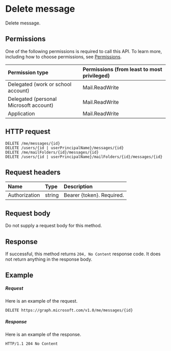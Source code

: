 # Delete message

Delete message.
## Permissions
One of the following permissions is required to call this API. To learn more, including how to choose permissions, see [Permissions](../../../concepts/permissions_reference.md).

|Permission type      | Permissions (from least to most privileged)              | 
|:--------------------|:---------------------------------------------------------| 
|Delegated (work or school account) | Mail.ReadWrite    | 
|Delegated (personal Microsoft account) | Mail.ReadWrite    | 
|Application | Mail.ReadWrite | 

## HTTP request
<!-- { "blockType": "ignored" } -->
```http
DELETE /me/messages/{id}
DELETE /users/{id | userPrincipalName}/messages/{id}
DELETE /me/mailFolders/{id}/messages/{id}
DELETE /users/{id | userPrincipalName}/mailFolders/{id}/messages/{id}
```
## Request headers
| Name       | Type | Description|
|:---------------|:--------|:----------|
| Authorization  | string  | Bearer {token}. Required. |

## Request body
Do not supply a request body for this method.


## Response
If successful, this method returns `204, No Content` response code. It does not return anything in the response body.

## Example
##### Request
Here is an example of the request.
<!-- {
  "blockType": "request",
  "name": "delete_message"
}-->
```http
DELETE https://graph.microsoft.com/v1.0/me/messages/{id}
```
##### Response
Here is an example of the response. 
<!-- {
  "blockType": "response",
  "truncated": true
} -->
```http
HTTP/1.1 204 No Content
```
<!-- uuid: 8fcb5dbc-d5aa-4681-8e31-b001d5168d79
2015-10-25 14:57:30 UTC -->
<!-- {
  "type": "#page.annotation",
  "description": "Delete message",
  "keywords": "",
  "section": "documentation",
  "tocPath": ""
}-->
